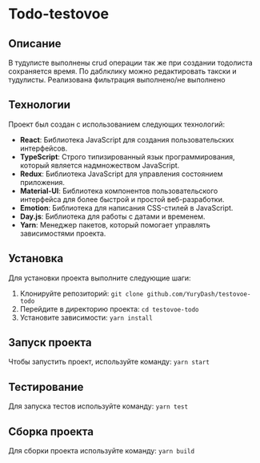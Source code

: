 # Todo-testovoe

## Описание

В тудулисте выполнены crud операции так же при создании тодолиста сохраняется время.
По даблклику можно редактировать такски и тудулисты.
Реализована фильтрация выполнено/не выполнено

## Технологии

Проект был создан с использованием следующих технологий:

- **React**: Библиотека JavaScript для создания пользовательских интерфейсов.
- **TypeScript**: Строго типизированный язык программирования, который является надмножеством JavaScript.
- **Redux**: Библиотека JavaScript для управления состоянием приложения.
- **Material-UI**: Библиотека компонентов пользовательского интерфейса для более быстрой и простой веб-разработки.
- **Emotion**: Библиотека для написания CSS-стилей в JavaScript.
- **Day.js**: Библиотека для работы с датами и временем.
- **Yarn**: Менеджер пакетов, который помогает управлять зависимостями проекта.

## Установка

Для установки проекта выполните следующие шаги:

1. Клонируйте репозиторий: `git clone github.com/YuryDash/testovoe-todo`
2. Перейдите в директорию проекта: `cd testovoe-todo`
3. Установите зависимости: `yarn install`

## Запуск проекта

Чтобы запустить проект, используйте команду: `yarn start`

## Тестирование

Для запуска тестов используйте команду: `yarn test`

## Сборка проекта

Для сборки проекта используйте команду: `yarn build`

